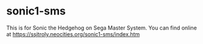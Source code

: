 # sonic1-sms
This is for Sonic the Hedgehog on Sega Master System.
You can find online at https://ssjtroly.neocities.org/sonic1-sms/index.htm
